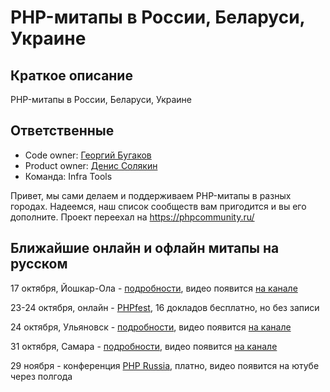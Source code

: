# PHP-митапы в России, Беларуси, Украине
## Краткое описание
PHP-митапы в России, Беларуси, Украине

## Ответственные

- Code owner: [Георгий Бугаков](https://skyeng.slack.com/team/UFTB7F51B)
- Product owner: [Денис Солякин](https://skyeng.slack.com/team/U0159BKA5F1)
- Команда: Infra Tools


Привет, мы сами делаем и поддерживаем PHP-митапы в разных городах. Надеемся, наш список сообществ вам пригодится и вы его дополните. Проект переехал на https://phpcommunity.ru/

## Ближайшие онлайн и офлайн митапы на русском

17 октября, Йошкар-Ола - [подробности](https://php-yola.timepad.ru/event/1443043/), видео появится [на канале](https://www.youtube.com/channel/UCy2_ZbIr2wEltHL1-wrfRjg) 

23-24 октября, онлайн - [PHPfest](https://2020.phpfest.ru/), 16 докладов бесплатно, но без записи

24 октября, Ульяновск - [подробности](https://phpcommunity.ru/meetup-ulyanovsk), видео появится [на канале](https://www.youtube.com/channel/UCQ5X_o8s14fbozhtxO5BgIA) 

31 октября, Самара - [подробности](https://phpcommunity.ru/meetup-samara), видео появится [на канале](https://www.youtube.com/channel/UCQ5X_o8s14fbozhtxO5BgIA) 

29 ноября - конференция [PHP Russia](https://phprussia.ru/moscow/2020), платно, видео появится на ютубе через полгода

<!-- START doctoc generated TOC please keep comment here to allow auto update -->
<!-- DON'T EDIT THIS SECTION, INSTEAD RE-RUN doctoc TO UPDATE -->
